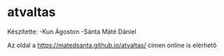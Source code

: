 # atvaltas
Készítette:
    -Kun Ágoston
    -Sánta Máté Dániel

Az oldal a https://matedsanta.github.io/atvaltas/ címen online is elérhető
